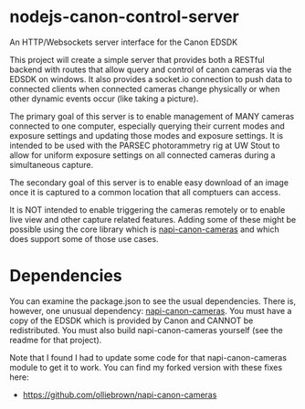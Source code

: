 # nodejs-canon-control-server
An HTTP/Websockets server interface for the Canon EDSDK

This project will create a simple server that provides both a RESTful backend with routes that allow query and control of canon cameras via the EDSDK on windows.  It also provides a socket.io connection to push data to connected clients when connected cameras change physically or when other dynamic events occur (like taking a picture).

The primary goal of this server is to enable management of MANY cameras connected to one computer, especially querying their current modes and exposure settings and updating those modes and exposure settings.  It is intended to be used with the PARSEC photorammetry rig at UW Stout to allow for uniform exposure settings on all connected cameras during a simultaneous capture.

The secondary goal of this server is to enable easy download of an image once it is captured to a common location that all comptuers can access.

It is NOT intended to enable triggering the cameras remotely or to enable live view and other capture related features.  Adding some of these might be possible using the core library which is [napi-canon-cameras](https://github.com/dimensional-de/napi-canon-cameras) and which does support some of those use cases.

# Dependencies
You can examine the package.json to see the usual dependencies.  There is, however, one unusual dependency: [napi-canon-cameras](https://github.com/dimensional-de/napi-canon-cameras).  You must have a copy of the EDSDK which is provided by Canon and CANNOT be redistributed.  You must also build napi-canon-cameras yourself (see the readme for that project).

Note that I found I had to update some code for that napi-canon-cameras module to get it to work.  You can find my forked version with these fixes here:
- https://github.com/olliebrown/napi-canon-cameras
